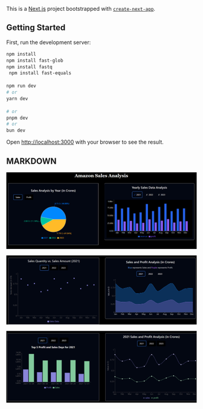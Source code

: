 This is a [Next.js](https://nextjs.org) project bootstrapped with [`create-next-app`](https://nextjs.org/docs/app/api-reference/cli/create-next-app).

## Getting Started

First, run the development server:

```bash
npm install
npm install fast-glob
npm install fastq
 npm install fast-equals

npm run dev
# or
yarn dev

# or
pnpm dev
# or
bun dev
```

Open [http://localhost:3000](http://localhost:3000) with your browser to see the result.

## MARKDOWN
![alt text](<images/Screenshot 2025-05-05 202937.png>)


![alt text](<images/Screenshot 2025-05-05 203005.png>)

![alt text](<images/Screenshot 2025-05-05 203027.png>)



